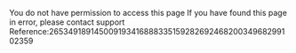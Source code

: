 You do not have permission to access this page If you have found this page in error, please contact support Reference:26534918914500919341688833515928269246820034968299102359
